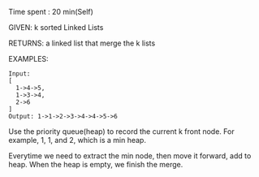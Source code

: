 Time spent : 20 min(Self)

GIVEN: k sorted Linked Lists

RETURNS: a linked list that merge the k lists

EXAMPLES:

```
Input:
[
  1->4->5,
  1->3->4,
  2->6
]
Output: 1->1->2->3->4->4->5->6
```



Use the priority queue(heap) to record the current k front node. For example, 1, 1, and 2, which is a min heap.

Everytime we need to extract the min node, then move it forward, add to heap. When the heap is empty, we finish the merge.

